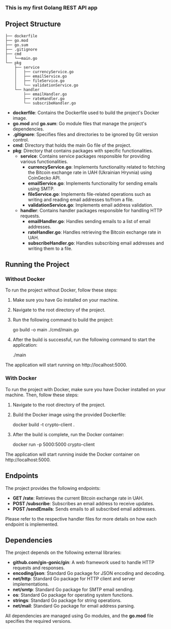 ### This is my first Golang REST API app

## Project Structure
    ├── dockerfile
    ├── go.mod
    ├── go.sum
    ├── .gitignore
    ├── cmd
    │   └──main.go
    └── pkg
        ├── service
        │   ├── currencyService.go
        │   ├── emailService.go
        │   ├── fileService.go
        │   └── validationService.go
        └── handler
            ├── emailHandler.go
            ├── rateHandler.go
            └── subscribeHandler.go


- **dockerfile**: Contains the Dockerfile used to build the project's Docker image.
- **go.mod** and **go.sum**: Go module files that manage the project's dependencies.
- **.gitignore**: Specifies files and directories to be ignored by Git version control.
- **cmd**: Directory that holds the main Go file of the project.
- **pkg**: Directory that contains packages with specific functionalities.
  - **service**: Contains service packages responsible for providing various functionalities.
    - **currencyService.go**: Implements functionality related to fetching the Bitcoin exchange rate in UAH (Ukrainian Hryvnia) using CoinGecko API.
    - **emailService.go**: Implements functionality for sending emails using SMTP.
    - **fileService.go**: Implements file-related operations such as writing and reading email addresses to/from a file.
    - **validationService.go**: Implements email address validation.
  - **handler**: Contains handler packages responsible for handling HTTP requests.
    - **emailHandler.go**: Handles sending emails to a list of email addresses.
    - **rateHandler.go**: Handles retrieving the Bitcoin exchange rate in UAH.
    - **subscribeHandler.go**: Handles subscribing email addresses and writing them to a file.

## Running the Project

### Without Docker

To run the project without Docker, follow these steps:

1. Make sure you have Go installed on your machine.
2. Navigate to the root directory of the project.
3. Run the following command to build the project:
   
    
    go build -o main ./cmd/main.go

4. After the build is successful, run the following command to start the application:


    ./main

The application will start running on http://localhost:5000.

### With Docker

To run the project with Docker, make sure you have Docker installed on your machine. Then, follow these steps:

1. Navigate to the root directory of the project.
2. Build the Docker image using the provided Dockerfile:


    docker build -t crypto-client .

3. After the build is complete, run the Docker container:


    docker run -p 5000:5000 crypto-client

The application will start running inside the Docker container on http://localhost:5000.

## Endpoints

The project provides the following endpoints:

- **GET /rate**: Retrieves the current Bitcoin exchange rate in UAH.
- **POST /subscribe**: Subscribes an email address to receive updates.
- **POST /sendEmails**: Sends emails to all subscribed email addresses.


Please refer to the respective handler files for more details on how each endpoint is implemented.

## Dependencies

The project depends on the following external libraries:

- **github.com/gin-gonic/gin**: A web framework used to handle HTTP requests and responses.
- **encoding/json**: Standard Go package for JSON encoding and decoding.
- **net/http**: Standard Go package for HTTP client and server implementations.
- **net/smtp**: Standard Go package for SMTP email sending.
- **os**: Standard Go package for operating system functions.
- **strings**: Standard Go package for string operations.
- **net/mail**: Standard Go package for email address parsing.


All dependencies are managed using Go modules, and the **go.mod** file specifies the required versions.